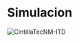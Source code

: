 # Simulacion
![CintillaTecNM-ITD](https://github.com/user-attachments/assets/1f816470-55c1-409f-a4e8-a316a40d7002)
